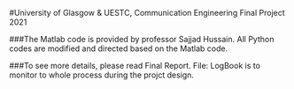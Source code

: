 #University of Glasgow & UESTC, Communication Engineering Final Project 2021

###The Matlab code is provided by professor Sajjad Hussain. All Python codes are modified and directed based on the Matlab code.

###To see more details, please read Final Report. File: LogBook is to monitor to whole process during the projct design.